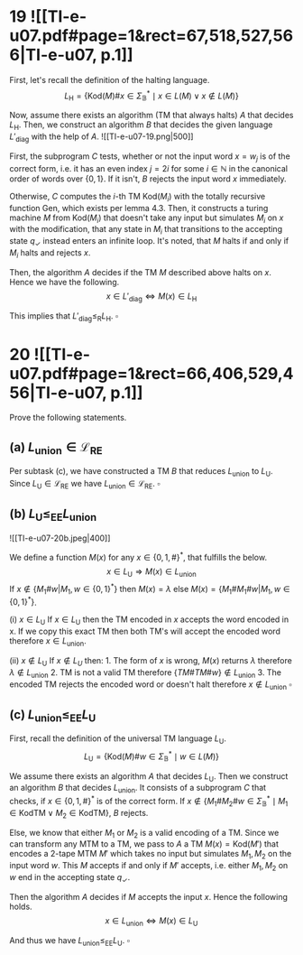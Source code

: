 
# 19 ![[TI-e-u07.pdf#page=1&rect=67,518,527,566|TI-e-u07, p.1]]

First, let's recall the definition of the halting language.
$$
L_{\mathrm{H}} = \{ \mathrm{Kod}(M)\#x \in \Sigma^{*}_{\mathbb{B}} \mid x \in L(M) \lor x \not\in L(M) \}
$$

Now, assume there exists an algorithm (TM that always halts) $A$ that decides $L_{\mathrm{H}}$. Then, we construct an algorithm $B$ that decides the given language $L'_{\mathrm{diag}}$ with the help of $A$.
![[TI-e-u07-19.png|500]]

First, the subprogram $C$ tests, whether or not the input word $x = w_{j}$ is of the correct form, i.e. it has an even index $j = 2i$ for some $i \in \mathbb{N}$ in the canonical order of words over $\{ 0,1 \}$. If it isn't, $B$ rejects the input word $x$ immediately.

Otherwise, $C$ computes the $i$-th TM $\mathrm{Kod}(M_{i})$ with the totally recursive function $\mathrm{Gen}$, which exists per lemma 4.3. Then, it constructs a turing machine $M$ from $\mathrm{Kod}(M_{i})$ that doesn't take any input but simulates $M_{i}$ on $x$ with the modification, that any state in $M_{i}$ that transitions to the accepting state $q_{\checkmark}$ instead enters an infinite loop. It's noted, that $M$ halts if and only if $M_{i}$ halts and rejects $x$.

Then, the algorithm $A$ decides if the TM $M$ described above halts on $x$. Hence we have the following.
$$
x \in L'_{\mathrm{diag}} \iff M(x) \in L_{\mathrm{H}}
$$

This implies that $L'_{\mathrm{diag}} \leq_{\mathrm{R}} L_{\mathrm{H}}$. 
$\square$


<div class="page-break" style="page-break-before: always;"></div>

# 20 ![[TI-e-u07.pdf#page=1&rect=66,406,529,456|TI-e-u07, p.1]]
Prove the following statements.

## (a) $L_{\text{union}} \in \mathcal{L}_{\mathrm{RE}}$

Per subtask (c), we have constructed a TM $B$ that reduces $L_{\mathrm{union}}$ to $L_{\mathrm{U}}$. Since $L_{\mathrm{U}} \in \mathcal{L}_{\mathrm{RE}}$ we have $L_{\mathrm{union}} \in \mathcal{L}_{\mathrm{RE}}$.
$\square$

## (b) $L_{\mathrm{U}} \leq_{\mathrm{EE}} L_{\text{union}}$

![[TI-e-u07-20b.jpeg|400]]

We define a function $M(x)$ for any $x \in \{ 0, 1, \# \}^*$, that fulfills the below.
$$
x \in L_{\mathrm{U}} \Longrightarrow M(x) \in L_{\mathrm{union}}
$$
If $x \notin \{M_{1}\#w | M_{1}, w \in \{0,1\}^*\}$ then $M(x) = \lambda$ else $M(x) = \{M_{1}\#M_{1}\#w | M_{1}, w \in \{0,1\}^*\}$.

(i) $x \in L_{\mathrm{U}}$
	If $x \in L_{\mathrm{U}}$ then the TM encoded in $x$ accepts the word encoded in x. If we copy this exact TM then both TM's will accept the encoded word therefore $x \in L_{\mathrm{union}}$.

(ii) $x\notin L_{\mathrm{U}}$
	If $x \notin L_U$ then: 
	1. The form of $x$ is wrong, $M(x)$ returns $\lambda$ therefore $\lambda \notin L_{\mathrm{union}}$
	2. TM is not a valid TM therefore $\{TM\#TM\#w\} \notin L_{\mathrm{union}}$
	3. The encoded TM rejects the encoded word or doesn't halt therefore $x \notin L_{\mathrm{union}}$
$\square$

## (c) $L_{\text{union}} \leq_{\mathrm{EE}} L_{\mathrm{U}}$

First, recall the definition of the universal TM language $L_{\mathrm{U}}$.
$$
L_{\mathrm{U}} = \{ \mathrm{Kod}(M)\#w \in \Sigma^{*}_{\mathbb{B}} \mid w \in L(M) \}
$$

We assume there exists an algorithm $A$ that decides $L_{\mathrm{U}}$. Then we construct an algorithm $B$ that decides $L_{\mathrm{union}}$. It consists of a subprogram $C$ that checks, if $x \in \{ 0,1,\# \}^{*}$ is of the correct form. If $x \not\in \{ M_{1}\#M_{2}\#w \in \Sigma^{*}_{\mathbb{B}} \mid M_{1} \in \mathrm{KodTM} \lor M_{2} \in \mathrm{KodTM}\}$, $B$ rejects.

Else, we know that either $M_{1}$ or $M_{2}$ is a valid encoding of a TM. Since we can transform any MTM to a TM, we pass to $A$ a TM $M(x) =\mathrm{Kod}(M')$ that encodes a 2-tape MTM $M'$ which takes no input but simulates $M_{1}, M_{2}$ on the input word $w$. This $M$ accepts if and only if $M'$ accepts, i.e. either $M_{1}, M_{2}$ on $w$ end in the accepting state $q_{\checkmark}$.

Then the algorithm $A$ decides if $M$ accepts the input $x$. Hence the following holds.
$$
x \in L_{\mathrm{union}} \iff M(x) \in L_{\mathrm{U}}
$$

And thus we have $L_{\mathrm{union}} \leq_{\mathrm{EE}} L_{\mathrm{U}}$.
$\square$
